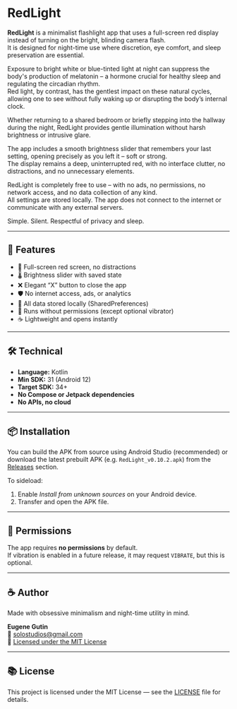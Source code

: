 # RedLight

**RedLight** is a minimalist flashlight app that uses a full-screen red display instead of turning on the bright, blinding camera flash.  
It is designed for night-time use where discretion, eye comfort, and sleep preservation are essential.

Exposure to bright white or blue-tinted light at night can suppress the body's production of melatonin – a hormone crucial for healthy sleep and regulating the circadian rhythm.  
Red light, by contrast, has the gentlest impact on these natural cycles, allowing one to see without fully waking up or disrupting the body’s internal clock.

Whether returning to a shared bedroom or briefly stepping into the hallway during the night, RedLight provides gentle illumination without harsh brightness or intrusive glare.

The app includes a smooth brightness slider that remembers your last setting, opening precisely as you left it – soft or strong.  
The display remains a deep, uninterrupted red, with no interface clutter, no distractions, and no unnecessary elements.

RedLight is completely free to use – with no ads, no permissions, no network access, and no data collection of any kind.  
All settings are stored locally. The app does not connect to the internet or communicate with any external servers.

Simple. Silent. Respectful of privacy and sleep.

---

## 📱 Features

- 🔴 Full-screen red screen, no distractions
- 🌡️ Brightness slider with saved state
- ❌ Elegant “X” button to close the app
- 🛡️ No internet access, ads, or analytics
- 💾 All data stored locally (SharedPreferences)
- 📴 Runs without permissions (except optional vibrator)
- ☕ Lightweight and opens instantly

---

## 🛠️ Technical

- **Language:** Kotlin
- **Min SDK:** 31 (Android 12)
- **Target SDK:** 34+
- **No Compose or Jetpack dependencies**
- **No APIs, no cloud**

---

## 📦 Installation

You can build the APK from source using Android Studio (recommended) or download the latest prebuilt APK (e.g. `RedLight_v0.10.2.apk`) from the [Releases](https://github.com/solostudiosss/RedLight/releases) section.


To sideload:
1. Enable *Install from unknown sources* on your Android device.
2. Transfer and open the APK file.

---

## 🚫 Permissions

The app requires **no permissions** by default.  
If vibration is enabled in a future release, it may request `VIBRATE`, but this is optional.

---

## ☕ Author

Made with obsessive minimalism and night-time utility in mind.

**Eugene Gutin**  
📧 solostudios@gmail.com  
🧠 [Licensed under the MIT License](./LICENSE)

---

## 📚 License

This project is licensed under the MIT License — see the [LICENSE](./LICENSE) file for details.

